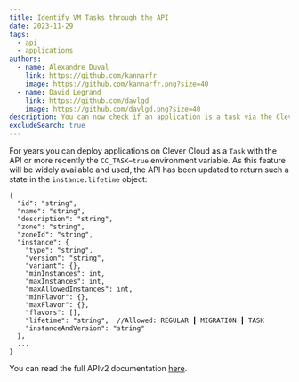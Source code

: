 ```yaml
---
title: Identify VM Tasks through the API
date: 2023-11-29
tags:
  - api
  - applications
authors:
  - name: Alexandre Duval
    link: https://github.com/kannarfr
    image: https://github.com/kannarfr.png?size=40
  - name: David Legrand
    link: https://github.com/davlgd
    image: https://github.com/davlgd.png?size=40
description: You can now check if an application is a task via the Clever Cloud API
excludeSearch: true
---
```

For years you can deploy applications on Clever Cloud as a `Task` with the API or more recently the `CC_TASK=true` environment variable. As this feature will be widely available and used, the API has been updated to return such a state in the `instance.lifetime` object:

```json{filename="GET https://api.clever-cloud.com/v2/self/applications/<appId>",linenos=table,hl_lines=[17]}
{
  "id": "string",
  "name": "string",
  "description": "string",
  "zone": "string",
  "zoneId": "string",
  "instance": {
    "type": "string",
    "version": "string",
    "variant": {},
    "minInstances": int,
    "maxInstances": int,
    "maxAllowedInstances": int,
    "minFlavor": {},
    "maxFlavor": {},
    "flavors": [],
    "lifetime": "string",  //Allowed: REGULAR ┃ MIGRATION ┃ TASK
    "instanceAndVersion": "string"
  },
  ...
}
```

You can read the full APIv2 documentation [here](http://developers.clever-cloud.com/openapi).
